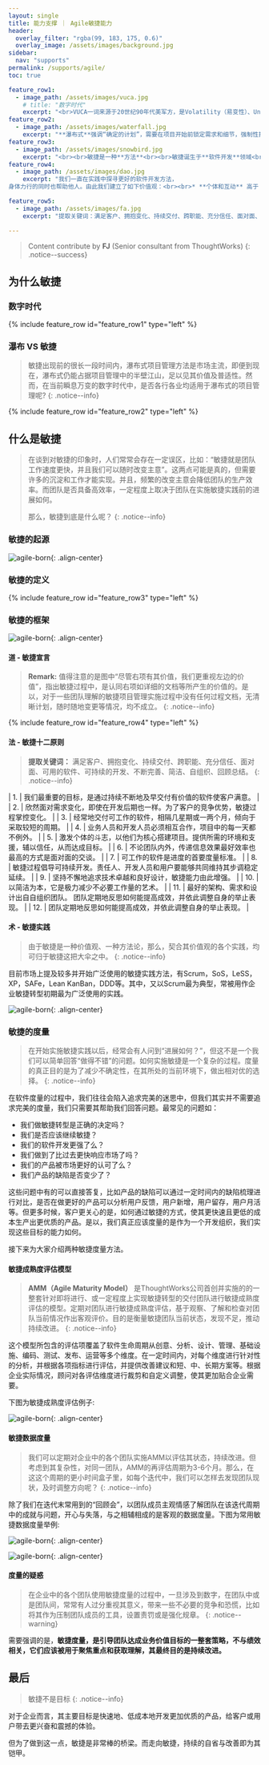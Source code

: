 ```yaml
---
layout: single
title: 能力支撑 ｜ Agile敏捷能力
header:
  overlay_filter: "rgba(99, 183, 175, 0.6)"
  overlay_image: /assets/images/background.jpg
sidebar:
  nav: "supports"
permalink: /supports/agile/
toc: true

feature_row1:
  - image_path: /assets/images/vuca.jpg
    # title: "数字时代"
    excerpt: "<br>VUCA一词来源于20世纪90年代美军方，是Volatility（易变性）、Uncertainty（不确定性）、Complexity (复杂性）、Ambiguity （模糊性）的缩写，用来描述冷战结束后的越发不稳定的、不确定的、复杂、模棱两可和多边的世界。其后被宝洁公司首席运营官罗伯特·麦克唐纳借用其来描述当前的新商业世界格局。"
feature_row2:
  - image_path: /assets/images/waterfall.jpg
    excerpt: "**瀑布式**强调“确定的计划”，需要在项目开始前锁定需求和细节，强制性按照计划进行，允许做变更，需要做变更控制；<br> **敏捷**强调“响应变化”，持续挖掘产品需求，以渐进明细的方式快速开始，分解问题，小步迭代，并抱着拥抱变化的心态，做适应性调整。<br><br>是以，对于响应要求不突出，并且需求确定性较高的产业，瀑布式仍有其适用性，如军工业、建筑业、传统制造业等。"
feature_row3:
  - image_path: /assets/images/snowbird.jpg
    excerpt: "<br><br>敏捷是一种**方法**<br><br>敏捷诞生于**软件开发**领域<br><br>敏捷开发是一种**以人为核心、迭代、循序渐进**的开发方法<br><br>敏捷方法论以用于**各个领域**"
feature_row4:
  - image_path: /assets/images/dao.jpg
    excerpt: "我们一直在实践中探寻更好的软件开发方法，
身体力行的同时也帮助他人。由此我们建立了如下价值观：<br><br>* **个体和互动** 高于 流程和工具<br>* **工作的软件** 高于 详尽的文档<br>* **客户合作** 高于 合同谈判<br>* **响应变化** 高于 遵循计划"

feature_row5:
  - image_path: /assets/images/fa.jpg
    excerpt: "提取关键词：满足客户、拥抱变化、持续交付、跨职能、充分信任、面对面、可用的软件、可持续的开发、不断完善、简洁、自组织、回顾总结。"

---
```


> Content contribute by **FJ** (Senior consultant from ThoughtWorks)
{: .notice--success}

## 为什么敏捷

### 数字时代
{% include feature_row id="feature_row1" type="left" %}

### 瀑布 VS 敏捷

> 敏捷出现前的很长一段时间内，瀑布式项目管理方法是市场主流，即便到现在，瀑布式仍能占据项目管理中的半壁江山，足以见其价值及普适性。然而，在当前瞬息万变的数字时代中，是否各行各业均适用于瀑布式的项目管理呢?
{: .notice--info}

{% include feature_row id="feature_row2" type="left" %}



## 什么是敏捷

> 在谈到对敏捷的印象时，人们常常会存在一定误区，比如：“敏捷就是团队工作速度更快，并且我们可以随时改变主意”。这两点可能是真的，但需要许多的沉淀和工作才能实现。并且，频繁的改变主意会降低团队的生产效率。而团队是否具备高效率，一定程度上取决于团队在实施敏捷实践前的进展如何。
> 
> 那么，敏捷到底是什么呢？
{: .notice--info}

### 敏捷的起源

![agile-born](/assets/images/agile-born.jpg){: .align-center}

### 敏捷的定义

{% include feature_row id="feature_row3" type="left" %}

### 敏捷的框架

![agile-born](/assets/images/agile-framework.jpg){: .align-center}

#### 道 - 敏捷宣言

> **Remark:** 值得注意的是图中“尽管右项有其价值，我们更重视左边的价值”，指出敏捷过程中，是认同右项如详细的文档等所产生的价值的。是以，对于一些团队理解的敏捷项目管理实施过程中没有任何过程文档，无清晰计划，随时随地变更等情况，均不成立。
{: .notice--info}

{% include feature_row id="feature_row4" type="left" %}


#### 法 - 敏捷十二原则

> **提取关键词：** 满足客户、拥抱变化、持续交付、跨职能、充分信任、面对面、可用的软件、可持续的开发、不断完善、简洁、自组织、回顾总结。
{: .notice--info}

| 1. 	| 我们最重要的目标，是通过持续不断地及早交付有价值的软件使客户满意。 	|
| 2. 	| 欣然面对需求变化，即使在开发后期也一样。为了客户的竞争优势，敏捷过程掌控变化。 	|
| 3. 	| 经常地交付可工作的软件，相隔几星期或一两个月，倾向于采取较短的周期。 	|
| 4.  | 业务人员和开发人员必须相互合作，项目中的每一天都不例外。 	|
| 5.  | 激发个体的斗志，以他们为核心搭建项目。提供所需的环境和支援，辅以信任，从而达成目标。 	|
| 6.  | 不论团队内外，传递信息效果最好效率也最高的方式是面对面的交谈。 	|
| 7.  | 可工作的软件是进度的首要度量标准。 	|
| 8.  | 敏捷过程倡导可持续开发。责任人、开发人员和用户要能够共同维持其步调稳定延续。 	|
| 9.  | 坚持不懈地追求技术卓越和良好设计，敏捷能力由此增强。 	|
| 10. | 以简洁为本，它是极力减少不必要工作量的艺术。 	|
| 11.	| 最好的架构、需求和设计出自自组织团队。 团队定期地反思如何能提高成效，并依此调整自身的举止表现。 	|
| 12. | 团队定期地反思如何能提高成效，并依此调整自身的举止表现。 	|



#### 术 - 敏捷实践

> 由于敏捷是一种价值观、一种方法论，那么，契合其价值观的各个实践，均可归于敏捷这把大伞之中。
{: .notice--info}

目前市场上提及较多并开始广泛使用的敏捷实践方法，有Scrum，SoS，LeSS，XP，SAFe，Lean KanBan，DDD等。其中，又以Scrum最为典型，常被用作企业敏捷转型初期最为广泛使用的实践。

![agile-born](/assets/images/scrum.jpg){: .align-center}


### 敏捷的度量

> 在开始实施敏捷实践以后，经常会有人问到“进展如何？”，但这不是一个我们可以简单回答“做得不错”的问题。如何实施敏捷是一个复杂的过程。度量的真正目的是为了减少不确定性，在其所处的当前环境下，做出相对优的选择。
{: .notice--info}

在软件度量的过程中，我们往往会陷入追求完美的迷思中，但我们其实并不需要追求完美的度量，我们只需要其帮助我们回答问题。最常见的问题如：

* 我们做敏捷转型是正确的决定吗？
* 我们是否应该继续敏捷？
* 我们的软件开发更强了么？
* 我们做到了比过去更快响应市场了吗？
* 我们的产品被市场更好的认可了么？
* 我们产品的缺陷是否变少了？

这些问题中有的可以直接答复，比如产品的缺陷可以通过一定时间内的缺陷梳理进行对比，是否在做更好的产品可以分析用户反馈，用户新增，用户留存，用户月活等。但更多时候，客户更关心的是，如何通过敏捷的方式，使其更快速且更低的成本生产出更优质的产品。是以，我们真正应该度量的是作为一个开发组织，我们实现这些目标的能力如何。

接下来为大家介绍两种敏捷度量方法。

#### 敏捷成熟度评估模型

> **AMM（Agile Maturity Model）** 是ThoughtWorks公司首创并实施的的一整套针对即将进行、或一定程度上实现敏捷转型的交付团队进行敏捷成熟度评估的模型。定期对团队进行敏捷成熟度评估，基于观察、了解和检查对团队当前情况作出客观评价。目的是衡量敏捷团队当前状态，发现不足，推动持续改进。
{: .notice--info}

这个模型所包含的评估项覆盖了软件生命周期从创意、分析、设计、管理、基础设施、编码、测试、发布、运营等多个维度。在一定时间内，对每个维度进行针对性的分析，并根据各项指标进行评估，并提供改善建议和短、中、长期方案等。根据企业实际情况，顾问对各评估维度进行裁剪和自定义调整，使其更加贴合企业需要。

下图为敏捷成熟度评估例子:

![agile-born](/assets/images/amm.png){: .align-center}


#### 敏捷数据度量

> 我们可以定期对企业中的各个团队实施AMM以评估其状态，持续改进。但考虑到其复杂性，对同一团队，AMM的再评估周期为3-6个月。那么，在这这个周期的更小时间盒子里，如每个迭代中，我们可以怎样去发现团队现状，及时调整方向呢？
{: .notice--info}

除了我们在迭代末常用到的“回顾会”，以团队成员主观情感了解团队在该迭代周期中的成就与问题，开心与失落，与之相辅相成的是客观的数据度量。下图为常用敏捷数据度量举例:

![agile-born](/assets/images/dmm.png){: .align-center}

![agile-born](/assets/images/dmm2.png){: .align-center}

#### 度量的疑惑

> 在企业中的各个团队使用敏捷度量的过程中，一旦涉及到数字，在团队中或是团队间，常常有人过分重视其意义，带来一些不必要的竞争和恐慌，比如将其作为压制团队成员的工具，设置责罚或是强化规章。
{: .notice--warning}

需要强调的是，**敏捷度量，是引导团队达成业务价值目标的一整套策略，不与绩效相关，它们应该被用于聚焦重点和获取理解，其最终目的是持续改进。**

## 最后
> 敏捷不是目标
{: .notice--info}

对于企业而言，其主要目标是快速地、低成本地开发更加优质的产品，给客户或用户带去更兴奋和震撼的体验。

但为了做到这一点，敏捷是非常棒的桥梁。而走向敏捷，持续的自省与改善即为其铠甲。